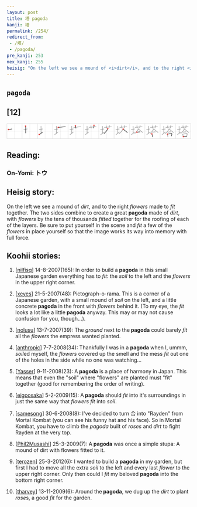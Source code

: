 ```yaml
---
layout: post
title: 塔 pagoda
kanji: 塔
permalink: /254/
redirect_from:
 - /塔/
 - /pagoda/
pre_kanji: 253
nex_kanji: 255
heisig: "On the left we see a mound of <i>dirt</i>, and to the right <i>flowers</i> made to <i>fit</i> together. The two sides combine to create a great <b>pagoda</b> made of <i>dirt</i>, with <i>flowers</i> by the tens of thousands <i>fitted</i> together for the roofing of each of the layers. Be sure to put yourself in the scene and <i>fit</i> a few of the <i>flowers</i> in place yourself so that the image works its way into memory with full force."
---
```


## `pagoda`

## [12]

<div class="stroke"><img src="../images/E5A194.png" /></div>

## Reading:

### On-Yomi: トウ

## Heisig story:

On the left we see a mound of <i>dirt</i>, and to the right <i>flowers</i> made to <i>fit</i> together. The two sides combine to create a great <b>pagoda</b> made of <i>dirt</i>, with <i>flowers</i> by the tens of thousands <i>fitted</i> together for the roofing of each of the layers. Be sure to put yourself in the scene and <i>fit</i> a few of the <i>flowers</i> in place yourself so that the image works its way into memory with full force.

## Koohii stories:

1) [<a href="http://kanji.koohii.com/profile/nilfisq">nilfisq</a>] 14-8-2007(165): In order to build a<strong> pagoda</strong> in this small Japanese garden everything has to <em>fit</em>: the <em>soil</em> to the left and the <em>flowers</em> in the upper right corner.

2) [<a href="http://kanji.koohii.com/profile/xeyes">xeyes</a>] 21-5-2007(48): Pictograph-o-rama. This is a corner of a Japanese garden, with a small mound of <em>soil</em> on the left, and a little concrete<strong> pagoda</strong> in the front with <em>flowers</em> behind it. (To my eye, the <em>fit</em> looks a lot like a little<strong> pagoda</strong> anyway. This may or may not cause confusion for you, though...).

3) [<a href="http://kanji.koohii.com/profile/nolusu">nolusu</a>] 13-7-2007(39): The <em>ground</em> next to the<strong> pagoda</strong> could barely <em>fit</em> all the <em>flowers</em> the empress wanted planted.

4) [<a href="http://kanji.koohii.com/profile/anthropic">anthropic</a>] 7-7-2008(34): Thankfully I was in a <strong>pagoda</strong> when I, ummm, <em>soil</em>ed myself, the <em>flowers</em> covered up the smell and the mess <em>fit</em> out one of the holes in the side while no one was watching...

5) [<a href="http://kanji.koohii.com/profile/Yasser">Yasser</a>] 9-11-2008(23): A<strong> pagoda</strong> is a place of harmony in Japan. This means that even the &quot;soil&quot; where &quot;flowers&quot; are planted must &quot;fit&quot; together (good for remembering the order of writing).

6) [<a href="http://kanji.koohii.com/profile/eigoosaka">eigoosaka</a>] 5-2-2009(15): A<strong> pagoda</strong> should <em>fit</em> into it&#039;s surroundings in just the same way that <em>flowers</em> <em>fit</em> into <em>soil</em>.

7) [<a href="http://kanji.koohii.com/profile/samesong">samesong</a>] 30-6-2008(8): I&#039;ve decided to turn 合 into &quot;Rayden&quot; from Mortal Kombat (you can see his funny hat and his face). So in Mortal Kombat, you have to climb the <em>pagoda</em> built of <em>roses</em> and <em>dirt</em> to fight Rayden at the very top.

8) [<a href="http://kanji.koohii.com/profile/Phil2Musashi">Phil2Musashi</a>] 25-3-2009(7): A<strong> pagoda</strong> was once a simple stupa: A mound of dirt with flowers fitted to it.

9) [<a href="http://kanji.koohii.com/profile/terozen">terozen</a>] 25-3-2012(6): I wanted to build a <strong>pagoda</strong> in my garden, but first I had to move all the extra <em>soil</em> to the left and every last <em>flower</em> to the upper right corner. Only then could I <em>fit</em> my beloved <strong>pagoda</strong> into the bottom right corner.

10) [<a href="http://kanji.koohii.com/profile/tharvey">tharvey</a>] 13-11-2009(6): Around the<strong> pagoda</strong>, we dug up the <em>dirt</em> to plant <em>rose</em>s, a good <em>fit</em> for the garden.
